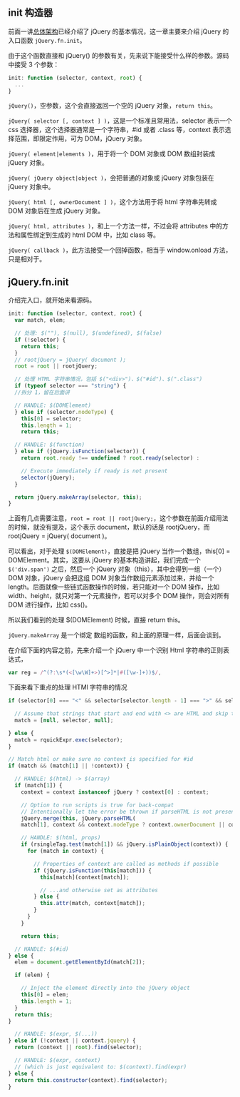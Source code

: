 ## init 构造器

前面一讲[总体架构](https://github.com/songjinzhong/JQuerySource/tree/master/1-%E6%80%BB%E4%BD%93%E6%9E%B6%E6%9E%84)已经介绍了 jQuery 的基本情况，这一章主要来介绍 jQuery 的入口函数 `jQuery.fn.init`。

由于这个函数直接和 jQuery() 的参数有关，先来说下能接受什么样的参数。源码中接受 3 个参数：

```javascript
init: function (selector, context, root) {
  ...
}
```

`jQuery()`，空参数，这个会直接返回一个空的 jQuery 对象，`return this`。

`jQuery( selector [, context ] )`，这是一个标准且常用法，selector 表示一个 css 选择器，这个选择器通常是一个字符串，#id 或者 .class 等，context 表示选择范围，即限定作用，可为 DOM，jQuery 对象。

`jQuery( element|elements )`，用于将一个 DOM 对象或 DOM 数组封装成 jQuery 对象。

`jQuery( jQuery object|object )`，会把普通的对象或 jQuery 对象包装在 jQuery 对象中。

`jQuery( html [, ownerDocument ] )`，这个方法用于将 html 字符串先转成 DOM 对象后在生成 jQuery 对象。

`jQuery( html, attributes )`，和上一个方法一样，不过会将 attributes 中的方法和属性绑定到生成的 html DOM 中，比如 class 等。

`jQuery( callback )`，此方法接受一个回掉函数，相当于 window.onload 方法，只是相对于。

## jQuery.fn.init

介绍完入口，就开始来看源码。

```javascript
init: function (selector, context, root) {
  var match, elem;

  // 处理: $(""), $(null), $(undefined), $(false)
  if (!selector) {
    return this;
  }
  // rootjQuery = jQuery( document );
  root = root || rootjQuery;

  // 处理 HTML 字符串情况，包括 $("<div>")、$("#id")、$(".class")
  if (typeof selector === "string") {
  //拆分 1，留在后面讲

  // HANDLE: $(DOMElement)
  } else if (selector.nodeType) {
    this[0] = selector;
    this.length = 1;
    return this;

  // HANDLE: $(function)
  } else if (jQuery.isFunction(selector)) {
    return root.ready !== undefined ? root.ready(selector) :

    // Execute immediately if ready is not present
    selector(jQuery);
  }

  return jQuery.makeArray(selector, this);
}
```

上面有几点需要注意，`root = root || rootjQuery;`，这个参数在前面介绍用法的时候，就没有提及，这个表示 document，默认的话是 rootjQuery，而 rootjQuery = jQuery( document )。

可以看出，对于处理 `$(DOMElement)`，直接是把 jQuery 当作一个数组，this[0] = DOMElement。其实，这要从 jQuery 的基本构造讲起，我们完成一个 `$('div.span')` 之后，然后一个 jQuery 对象（this），其中会得到一组（一个）DOM 对象，jQuery 会把这组 DOM 对象当作数组元素添加过来，并给一个 length。后面就像一些链式函数操作的时候，若只能对一个 DOM 操作，比如 width、height，就只对第一个元素操作，若可以对多个 DOM 操作，则会对所有 DOM 进行操作，比如 css()。

所以我们看到的处理 $(DOMElement) 时候，直接 return this。

`jQuery.makeArray` 是一个绑定 数组的函数，和上面的原理一样，后面会谈到。

在介绍下面的内容之前，先来介绍一个 jQuery 中一个识别 Html 字符串的正则表达式，

```javascript
var reg = /^(?:\s*(<[\w\W]+>)[^>]*|#([\w-]+))$/,

```

下面来看下重点的处理 HTMl 字符串的情况

```javascript
if (selector[0] === "<" && selector[selector.length - 1] === ">" && selector.length >= 3) {

  // Assume that strings that start and end with <> are HTML and skip the regex check
  match = [null, selector, null];

} else {
  match = rquickExpr.exec(selector);
}

// Match html or make sure no context is specified for #id
if (match && (match[1] || !context)) {

  // HANDLE: $(html) -> $(array)
  if (match[1]) {
    context = context instanceof jQuery ? context[0] : context;

    // Option to run scripts is true for back-compat
    // Intentionally let the error be thrown if parseHTML is not present
    jQuery.merge(this, jQuery.parseHTML(
    match[1], context && context.nodeType ? context.ownerDocument || context : document, true));

    // HANDLE: $(html, props)
    if (rsingleTag.test(match[1]) && jQuery.isPlainObject(context)) {
      for (match in context) {

        // Properties of context are called as methods if possible
        if (jQuery.isFunction(this[match])) {
          this[match](context[match]);

          // ...and otherwise set as attributes
        } else {
          this.attr(match, context[match]);
        }
      }
    }

    return this;

  // HANDLE: $(#id)
} else {
  elem = document.getElementById(match[2]);

  if (elem) {

    // Inject the element directly into the jQuery object
    this[0] = elem;
    this.length = 1;
  }
  return this;
}

  // HANDLE: $(expr, $(...))
} else if (!context || context.jquery) {
  return (context || root).find(selector);

  // HANDLE: $(expr, context)
  // (which is just equivalent to: $(context).find(expr)
} else {
  return this.constructor(context).find(selector);
}
```